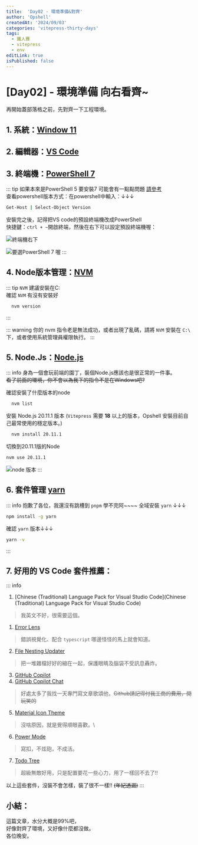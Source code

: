 ```yaml
---
title:  'Day02 - 環境準備&對齊'
author: 'Opshell'
createdAt: '2024/09/03'
categories: 'vitepress-thirty-days'
tags:
  - 鐵人賽
  - vitepress
  - env
editLink: true
isPublished: false
---
```


# [Day02] - 環境準備 向右看齊~

再開始蓋部落格之前，先對齊一下工程環境。

## 1. 系統：[Window 11](https://www.microsoft.com/zh-tw/software-download/windows11)
## 2. 編輯器：[VS Code](https://code.visualstudio.com/)
## 3. 終端機：[PowerShell 7](https://docs.microsoft.com/zh-tw/powershell/scripting/install/installing-powershell-on-windows?view=powershell-7.2)
::: tip
  如果本來是PowerShell 5 要安裝7 可能會有一點點問題 [請參考](https://docs.microsoft.com/zh-tw/powershell/scripting/whats-new/migrating-from-windows-powershell-51-to-powershell-7?view=powershell-7.2)<br />
  查看powershell版本方式：在powershell中輸入：↓↓↓

  ```sh
  Get-Host | Select-Object Version
  ```
  安裝完之後，記得把VS code的預設終端機改成PowerShell <br />
  快捷鍵：`ctrl + ~`開啟終端，然後在右下可以設定預設終端機喔：

  ![終端機右下](https://ithelp.ithome.com.tw/upload/images/20220902/20109918JMnbcVDkih.png)

  ![要選PowerShell 7 喔](https://ithelp.ithome.com.tw/upload/images/20220902/20109918wzqmchpUJ1.png)
:::

## 4. Node版本管理：[NVM](https://github.com/coreybutler/nvm-windows)
::: tip
  `NVM` 建議安裝在C:\
  確認 `NVM` 有沒有安裝好
  ```sh
    nvm version
  ```
:::

::: warning
  你的 nvm 指令老是無法成功，或者出現了亂碼，請將 `NVM` 安裝在 `C:\` 下，或者使用系統管理員權限執行。
:::

## 5. Node.Js：[Node.js](https://nodejs.org/zh-tw/)
::: info
  身為一個會玩前端的園丁，裝個Node.js應該也是很正常的一件事。<br />
  ~~看了前面的環境，你不會以為我下的指令不是在Windows吧?~~<br />

  確認安裝了什麼版本的node
  ``` sh
    nvm list
  ```

  安裝 Node.js 20.11.1 版本 (`Vitepress` 需要 **18** 以上的版本，Opshell 安裝目前自己最常使用的穩定版本。)
  ``` sh
    nvm install 20.11.1
  ```

  切換到20.11.1版的Node
  ``` sh
  nvm use 20.11.1
  ```
  ![node 版本](https://ithelp.ithome.com.tw/upload/images/20220902/20109918ZmCyzv0gIl.png)
:::

## 6. 套件管理 [yarn](https://ithelp.ithome.com.tw/articles/10191745)
::: info
  抱歉了各位，我還沒有跳槽到 `pnpm` 學不完阿~~~~
  全域安裝 `yarn` ↓↓↓
  ``` sh
  npm install -g yarn
  ```

  確認 `yarn` 版本↓↓↓
  ``` sh
  yarn -v
  ```
:::

## 7. 好用的 VS Code 套件推薦：
::: info
  1. [Chinese (Traditional) Language Pack for Visual Studio Code](Chinese (Traditional) Language Pack for Visual Studio Code)
  > 我英文不好，很需要這個。
  1. [Error Lens](https://marketplace.visualstudio.com/items?itemName=usernamehw.errorlens)
  > 錯誤視覺化、配合 `typescript` 哪邊怪怪的馬上就會知道。
  2. [File Nesting Updater](https://marketplace.visualstudio.com/items?itemName=antfu.file-nesting)
  > 把一堆雜檔好好的縮在一起，保護眼睛及腦袋不受訊息轟炸。
  3. [GitHub Copilot](https://marketplace.visualstudio.com/items?itemName=GitHub.copilot)
  4. [GitHub Copilot Chat](https://marketplace.visualstudio.com/items?itemName=GitHub.copilot-chat)
  > 好處太多了我找一天專門寫文章歌頌他，~~Github請記得付我工商的費用，開玩笑的~~
  5. [Material Icon Theme](https://marketplace.visualstudio.com/items?itemName=PKief.material-icon-theme)
  > 沒啥原因，就是覺得順眼喜歡。\
  6. [Power Mode](https://marketplace.visualstudio.com/items?itemName=hoovercj.vscode-power-mode)
  > 寫扣，不炫砲，不成活。
  7. [Todo Tree](https://marketplace.visualstudio.com/items?itemName=Gruntfuggly.todo-tree)
  > 超級無敵好用，只是配置要花一些心力，用了一樣回不去了!!

  以上這些套件，沒裝不會怎樣，裝了很不一樣!! ~~(年紀透漏)~~
:::

## 小結：
這篇文章，水分大概是99%吧，<br />
好像對齊了環境，又好像什麼都沒做。<br />
各位晚安。

